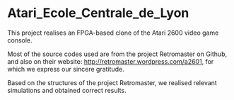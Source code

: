 # Atari_Ecole_Centrale_de_Lyon

This project realises an FPGA-based clone of the Atari 2600 video game console.

Most of the source codes used are from the project Retromaster on Github, and also on their website: <http://retromaster.wordpress.com/a2601>, for which we express our sincere gratitude.

Based on the structures of the project Retromaster, we realised relevant simulations and obtained correct results.

